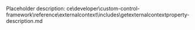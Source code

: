 Placeholder description: ce\developer\custom-control-framework\reference\externalcontext\includes\getexternalcontextproperty-description.md